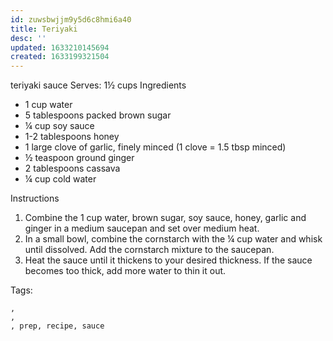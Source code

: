 ```yaml
---
id: zuwsbwjjm9y5d6c8hmi6a40
title: Teriyaki
desc: ''
updated: 1633210145694
created: 1633199321504
---
```


teriyaki sauce
Serves: 1½ cups
Ingredients
* 1 cup water
* 5 tablespoons packed brown sugar
* ¼ cup soy sauce
* 1-2 tablespoons honey
* 1 large clove of garlic, finely minced (1 clove = 1.5 tbsp minced)
* ½ teaspoon ground ginger
* 2 tablespoons cassava
* ¼ cup cold water

Instructions
1. Combine the 1 cup water, brown sugar, soy sauce, honey, garlic and ginger in a medium saucepan and set over medium heat.
2. In a small bowl, combine the cornstarch with the ¼ cup water and whisk until dissolved. Add the cornstarch mixture to the saucepan.
3. Heat the sauce until it thickens to your desired thickness. If the sauce becomes too thick, add more water to thin it out.

Tags:

    ,
    ,
    , prep, recipe, sauce
